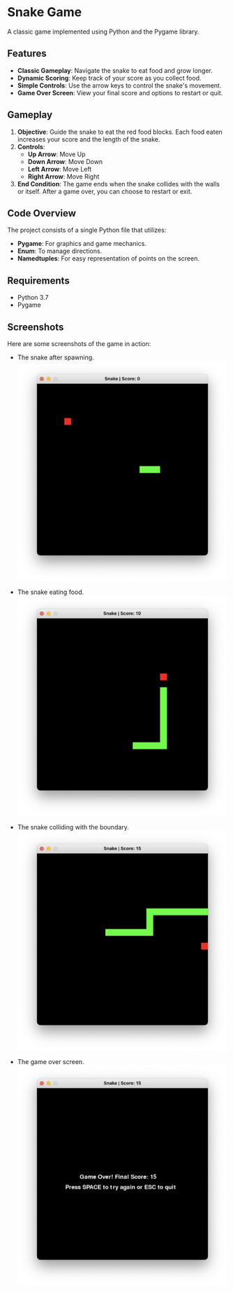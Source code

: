 # Snake Game

A classic game implemented using Python and the Pygame library.

## Features

- **Classic Gameplay**: Navigate the snake to eat food and grow longer.
- **Dynamic Scoring**: Keep track of your score as you collect food.
- **Simple Controls**: Use the arrow keys to control the snake's movement.
- **Game Over Screen**: View your final score and options to restart or quit.

## Gameplay

1. **Objective**: Guide the snake to eat the red food blocks. Each food eaten increases your score and the length of the snake.
2. **Controls**:
   - **Up Arrow**: Move Up
   - **Down Arrow**: Move Down
   - **Left Arrow**: Move Left
   - **Right Arrow**: Move Right
3. **End Condition**: The game ends when the snake collides with the walls or itself. After a game over, you can choose to restart or exit.

## Code Overview

The project consists of a single Python file that utilizes:
- **Pygame**: For graphics and game mechanics.
- **Enum**: To manage directions.
- **Namedtuples**: For easy representation of points on the screen.

## Requirements

- Python 3.7
- Pygame

## Screenshots

Here are some screenshots of the game in action:

- The snake after spawning.
![game-start](screenshots/1-game-start.png)

- The snake eating food.
![eating-food](screenshots/2-eating-food.png)

- The snake colliding with the boundary.
![boundary-collision](screenshots/3-boundary-collision.png)

- The game over screen.
![game-over](screenshots/4-game-over.png)
